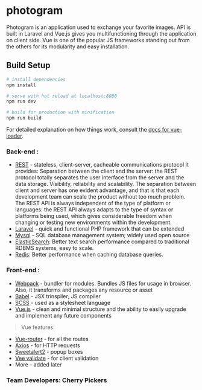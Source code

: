 # photogram

Photogram is an application used to exchange your favorite images.
API is built in Laravel and Vue.js gives you multifunctioning through the application on client side. Vue is one of the popular JS frameworks standing out from the others for its modularity and easy installation.


## Build Setup

``` bash
# install dependencies
npm install

# serve with hot reload at localhost:8080
npm run dev

# build for production with minification
npm run build
```

For detailed explanation on how things work, consult the [docs for vue-loader](http://vuejs.github.io/vue-loader).

### Back-end :
- [REST](http://www.drdobbs.com/web-development/restful-web-services-a-tutorial/240169069) - stateless, client-server, cacheable communications protocol
    It provides:
    Separation between the client and the server: the REST protocol totally separates the user interface from the server and the data storage.
    Visibility, reliability and scalability. The separation between client and server has one evident advantage, and that is that each development team can scale the product without too much problem.
    The REST API is always independent of the type of platform or languages: the REST API always adapts to the type of syntax or platforms being used, which gives considerable freedom when changing or testing new environments within the development.
- [Laravel](https://laravel.com/) - quick and functional PHP framework that can be extended
- [Mysql](https://www.mysql.com/) - SQL database management system; widely used open source
- [ElasticSearch](https://www.elastic.co/): Better text search performance compared to traditional RDBMS systems, easy to scale.
- [Redis](https://redis.io/): Better performance when caching database queries.

### Front-end :
- [Webpack](https://webpack.github.io/) - bundler for modules. Bundles JS files for usage in browser. Also, it transforms and packages any resource or asset
- [Babel](https://babeljs.io/) - JSX trinspiler; JS compiler
- [SCSS](http://sass-lang.com/) - used as a stylesheet language
- [Vue.js](https://vuejs.org/) - clean and minimal structure and the ability to easily upgrade and implement any future components

> Vue features:

- [Vue-router](https://github.com/vuejs/vue-router) - for all the routes
- [Axios](https://github.com/mzabriskie/axios) - for HTTP requests
- [Sweetalert2](https://github.com/limonte/sweetalert2) - popup boxes
- [Vee validate](http://vee-validate.logaretm.com/) - for client validation
- More - added later

### Team Developers: Cherry Pickers
